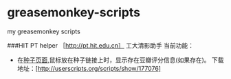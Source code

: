greasemonkey-scripts
====================

my greasemonkey scripts

###HIT PT helper ［http://pt.hit.edu.cn］
工大清影助手
当前功能：
* 在[种子页面](http://pt.hit.edu.cn/torrents.php),鼠标放在种子链接上时，显示存在豆瓣评分信息(如果存在)。
下载地址：[http://userscripts.org/scripts/show/177076]
